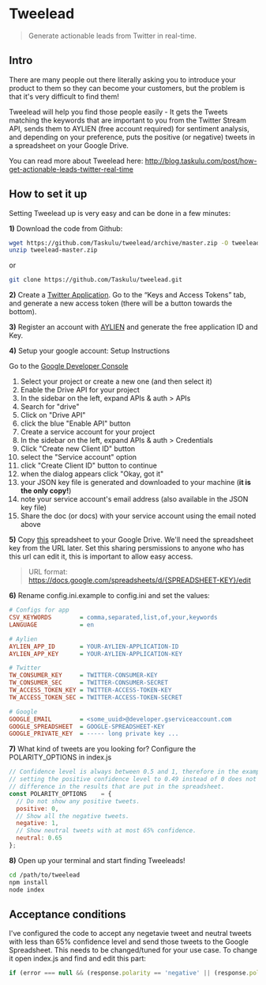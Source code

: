 # Tweelead
> Generate actionable leads from Twitter in real-time.

## Intro
There are many people out there literally asking you to introduce your product to them so they can become your customers, but the problem is that it's very difficult to find them!

Tweelead will help you find those people easily - It gets the Tweets matching the keywords that are important to you from the Twitter Stream API, sends them to AYLIEN (free account required) for sentiment analysis, and depending on your preference, puts the positive (or negative) tweets in a spreadsheet on your Google Drive.

You can read more about Tweelead here: http://blog.taskulu.com/post/how-get-actionable-leads-twitter-real-time

## How to set it up
Setting Tweelead up is very easy and can be done in a few minutes:

**1)** Download the code from Github:
```bash
wget https://github.com/Taskulu/tweelead/archive/master.zip -O tweelead-master.zip
unzip tweelead-master.zip
```

or

```bash
git clone https://github.com/Taskulu/tweelead.git
```

**2)** Create a <a href="https://apps.twitter.com/">Twitter Application</a>. Go to the “Keys and Access Tokens” tab, and generate a new access token (there will be a button towards the bottom).

**3)** Register an account with <a href="http://aylien.com/">AYLIEN</a> and generate the free application ID and Key.

**4)** Setup your google account:
Setup Instructions

Go to the  <a href="https://console.developers.google.com/project/">Google Developer Console</a>
  1. Select your project or create a new one (and then select it)
  2. Enable the Drive API for your project
  3. In the sidebar on the left, expand APIs & auth > APIs
  4. Search for "drive"
  5. Click on "Drive API"
  6. click the blue "Enable API" button
  7. Create a service account for your project
  8. In the sidebar on the left, expand APIs & auth > Credentials
  9. Click "Create new Client ID" button
  10. select the "Service account" option
  11. click "Create Client ID" button to continue
  12. when the dialog appears click "Okay, got it"
  13. your JSON key file is generated and downloaded to your machine (__it is the only copy!__)
  14. note your service account's email address (also available in the JSON key file)
  15. Share the doc (or docs) with your service account using the email noted above

**5)** Copy <a href="https://docs.google.com/spreadsheets/d/1bZRFP5R6DvGTPkDrVhqyQCv8yUMsgLzFHud7kc8J1Zo/edit?usp=sharing">this</a> spreadsheet to your Google Drive. We'll need the spreadsheet key from the URL later. Set this sharing persmissions to anyone who has this url can edit it, this is important to allow easy access.
> URL format: https://docs.google.com/spreadsheets/d/{SPREADSHEET-KEY}/edit

**6)** Rename config.ini.example to config.ini and set the values:
```ini
# Configs for app
CSV_KEYWORDS        = comma,separated,list,of,your,keywords
LANGUAGE            = en

# Aylien
AYLIEN_APP_ID       = YOUR-AYLIEN-APPLICATION-ID
AYLIEN_APP_KEY      = YOUR-AYLIEN-APPLICATION-KEY

# Twitter
TW_CONSUMER_KEY     = TWITTER-CONSUMER-KEY
TW_CONSUMER_SEC     = TWITTER-CONSUMER-SECRET
TW_ACCESS_TOKEN_KEY = TWITTER-ACCESS-TOKEN-KEY
TW_ACCESS_TOKEN_SEC = TWITTER-ACCESS-TOKEN-SECRET

# Google
GOOGLE_EMAIL        = <some_uuid>@developer.gserviceaccount.com
GOOGLE_SPREADSHEET  = GOOGLE-SPREADSHEET-KEY
GOOGLE_PRIVATE_KEY  = ----- long private key ...

```

**7)** What kind of tweets are you looking for? Configure the POLARITY_OPTIONS in index.js

```javascript
// Confidence level is always between 0.5 and 1, therefore in the example below
// setting the positive confidence level to 0.49 instead of 0 does not make any
// difference in the results that are put in the spreadsheet.
const POLARITY_OPTIONS    = {
  // Do not show any positive tweets.
  positive: 0,
  // Show all the negative tweets.
  negative: 1,
  // Show neutral tweets with at most 65% confidence.
  neutral: 0.65
};
```

**8)** Open up your terminal and start finding Tweeleads!
```bash
cd /path/to/tweelead
npm install
node index
```
## Acceptance conditions
I've configured the code to accept any negetavie tweet and neutral tweets with less than 65% confidence level and send those tweets to the Google Spreadsheet. This needs to be changed/tuned for your use case. To change it open index.js and find and edit this part:

```javascript
if (error === null && (response.polarity == 'negative' || (response.polarity == 'neutral' && response.polarity_confidence <= 0.65))) {
```
